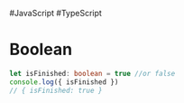 #JavaScript #TypeScript 

# Boolean

```typescript
let isFinished: boolean = true //or false 
console.log({ isFinished })
// { isFinished: true }
```